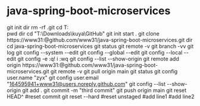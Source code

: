 # java-spring-boot-microservices

git init
dir
rm -rf .git
cd T:\
pwd
dir
cd "T:\Downloads\kuya\GitHub"
git init
start .
git clone https://www31:<secretcode>@github.com/www31/java-spring-boot-microservices.git
dir
cd java-spring-boot-microservices
git status
git remote -v
git branch -vv
git log
git config --system --edit
git config --global --edit
git config --local --edit
git config -e
:q!
i
:wq
git config --list --show-origin
git remote add origin https://www31:<secretcode>@github.com/www31/java-spring-boot-microservices.git
git remote -v
git pull origin main
git status
git config user.name "zyx"
git config user.email "164595941+www31@users.noreply.github.com"
git config --list --show-origin
git add .
git commit -m "third commit"
git push origin main
git reset HEAD^ #reset commit
git reset --hard #reset unstaged
#add line1
#add line2
